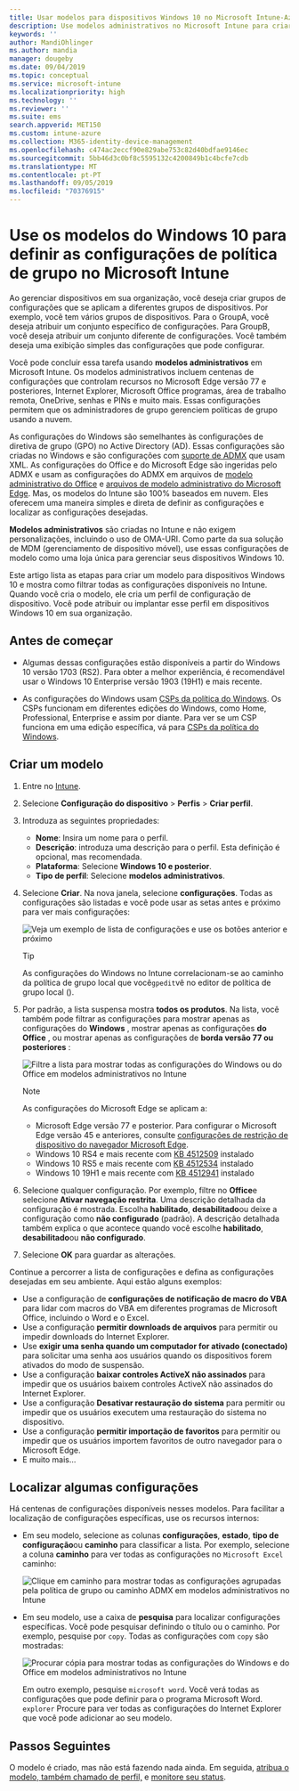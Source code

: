 ```yaml
---
title: Usar modelos para dispositivos Windows 10 no Microsoft Intune-Azure | Microsoft Docs
description: Use modelos administrativos no Microsoft Intune para criar grupos de configurações para dispositivos Windows 10. Use essas configurações em um perfil de configuração de dispositivo para controlar programas do Office, Microsoft Edge, recursos seguros no Internet Explorer, controlar o acesso ao OneDrive, usar recursos de área de trabalho remota, habilitar reprodução automática, definir configurações de gerenciamento de energia, usar a impressão HTTP, Use opções de entrada de usuário diferentes e controle o tamanho do log de eventos.
keywords: ''
author: MandiOhlinger
ms.author: mandia
manager: dougeby
ms.date: 09/04/2019
ms.topic: conceptual
ms.service: microsoft-intune
ms.localizationpriority: high
ms.technology: ''
ms.reviewer: ''
ms.suite: ems
search.appverid: MET150
ms.custom: intune-azure
ms.collection: M365-identity-device-management
ms.openlocfilehash: c474ac2eccf90e829abe753c82d40bdfae9146ec
ms.sourcegitcommit: 5bb46d3c0bf8c5595132c4200849b1c4bcfe7cdb
ms.translationtype: MT
ms.contentlocale: pt-PT
ms.lasthandoff: 09/05/2019
ms.locfileid: "70376915"
---
```

# <a name="use-windows-10-templates-to-configure-group-policy-settings-in-microsoft-intune"></a>Use os modelos do Windows 10 para definir as configurações de política de grupo no Microsoft Intune

Ao gerenciar dispositivos em sua organização, você deseja criar grupos de configurações que se aplicam a diferentes grupos de dispositivos. Por exemplo, você tem vários grupos de dispositivos. Para o GroupA, você deseja atribuir um conjunto específico de configurações. Para GroupB, você deseja atribuir um conjunto diferente de configurações. Você também deseja uma exibição simples das configurações que pode configurar.

Você pode concluir essa tarefa usando **modelos administrativos** em Microsoft Intune. Os modelos administrativos incluem centenas de configurações que controlam recursos no Microsoft Edge versão 77 e posteriores, Internet Explorer, Microsoft Office programas, área de trabalho remota, OneDrive, senhas e PINs e muito mais. Essas configurações permitem que os administradores de grupo gerenciem políticas de grupo usando a nuvem.

As configurações do Windows são semelhantes às configurações de diretiva de grupo (GPO) no Active Directory (AD). Essas configurações são criadas no Windows e são configurações com [suporte de ADMX](https://docs.microsoft.com/windows/client-management/mdm/understanding-admx-backed-policies) que usam XML. As configurações do Office e do Microsoft Edge são ingeridas pelo ADMX e usam as configurações do ADMX em arquivos de [modelo administrativo do Office](https://www.microsoft.com/download/details.aspx?id=49030) e [arquivos de modelo administrativo do Microsoft Edge](https://www.microsoftedgeinsider.com/enterprise). Mas, os modelos do Intune são 100% baseados em nuvem. Eles oferecem uma maneira simples e direta de definir as configurações e localizar as configurações desejadas.

**Modelos administrativos** são criadas no Intune e não exigem personalizações, incluindo o uso de OMA-URI. Como parte da sua solução de MDM (gerenciamento de dispositivo móvel), use essas configurações de modelo como uma loja única para gerenciar seus dispositivos Windows 10.

Este artigo lista as etapas para criar um modelo para dispositivos Windows 10 e mostra como filtrar todas as configurações disponíveis no Intune. Quando você cria o modelo, ele cria um perfil de configuração de dispositivo. Você pode atribuir ou implantar esse perfil em dispositivos Windows 10 em sua organização.

## <a name="before-you-begin"></a>Antes de começar

- Algumas dessas configurações estão disponíveis a partir do Windows 10 versão 1703 (RS2). Para obter a melhor experiência, é recomendável usar o Windows 10 Enterprise versão 1903 (19H1) e mais recente.

- As configurações do Windows usam [CSPs da política do Windows](https://docs.microsoft.com/windows/client-management/mdm/policy-configuration-service-provider#admx-backed-policies). Os CSPs funcionam em diferentes edições do Windows, como Home, Professional, Enterprise e assim por diante. Para ver se um CSP funciona em uma edição específica, vá para [CSPs da política do Windows](https://docs.microsoft.com/windows/client-management/mdm/policy-configuration-service-provider#admx-backed-policies).

## <a name="create-a-template"></a>Criar um modelo

1. Entre no [Intune](https://go.microsoft.com/fwlink/?linkid=2090973).
2. Selecione **Configuração do dispositivo** > **Perfis** > **Criar perfil**.
3. Introduza as seguintes propriedades:

    - **Nome**: Insira um nome para o perfil.
    - **Descrição**: introduza uma descrição para o perfil. Esta definição é opcional, mas recomendada.
    - **Plataforma**: Selecione **Windows 10 e posterior**.
    - **Tipo de perfil**: Selecione **modelos administrativos**.

4. Selecione **Criar**. Na nova janela, selecione **configurações**. Todas as configurações são listadas e você pode usar as setas antes e próximo para ver mais configurações:

    ![Veja um exemplo de lista de configurações e use os botões anterior e próximo](./media/administrative-templates-windows/administrative-templates-sample-settings-list.png)

    > [!TIP]
    > As configurações do Windows no Intune correlacionam-se ao caminho da política de grupo local que você`gpedit`vê no editor de política de grupo local ().

5. Por padrão, a lista suspensa mostra **todos os produtos**. Na lista, você também pode filtrar as configurações para mostrar apenas as configurações do **Windows** , mostrar apenas as configurações **do Office** , ou mostrar apenas as configurações de **borda versão 77 ou posteriores** :

    ![Filtre a lista para mostrar todas as configurações do Windows ou do Office em modelos administrativos no Intune](./media/administrative-templates-windows/administrative-templates-choose-windows-office-all-products.png)

    > [!NOTE]
    > As configurações do Microsoft Edge se aplicam a:
    >
    > - Microsoft Edge versão 77 e posterior. Para configurar o Microsoft Edge versão 45 e anteriores, consulte [configurações de restrição de dispositivo do navegador Microsoft Edge](device-restrictions-windows-10.md#microsoft-edge-browser).
    > - Windows 10 RS4 e mais recente com [KB 4512509](https://support.microsoft.com/kb/4512509) instalado
    > - Windows 10 RS5 e mais recente com [KB 4512534](https://support.microsoft.com/kb/4512534) instalado
    > - Windows 10 19H1 e mais recente com [KB 4512941](https://support.microsoft.com/kb/4512941) instalado

6. Selecione qualquer configuração. Por exemplo, filtre no **Office**e selecione **Ativar navegação restrita**. Uma descrição detalhada da configuração é mostrada. Escolha **habilitado**, **desabilitado**ou deixe a configuração como **não configurado** (padrão). A descrição detalhada também explica o que acontece quando você escolhe **habilitado**, **desabilitado**ou **não configurado**.
7. Selecione **OK** para guardar as alterações.

Continue a percorrer a lista de configurações e defina as configurações desejadas em seu ambiente. Aqui estão alguns exemplos:

- Use a configuração de **configurações de notificação de macro do VBA** para lidar com macros do VBA em diferentes programas de Microsoft Office, incluindo o Word e o Excel.
- Use a configuração **permitir downloads de arquivos** para permitir ou impedir downloads do Internet Explorer.
- Use **exigir uma senha quando um computador for ativado (conectado)** para solicitar uma senha aos usuários quando os dispositivos forem ativados do modo de suspensão.
- Use a configuração **baixar controles ActiveX não assinados** para impedir que os usuários baixem controles ActiveX não assinados do Internet Explorer.
- Use a configuração **Desativar restauração do sistema** para permitir ou impedir que os usuários executem uma restauração do sistema no dispositivo.
- Use a configuração **permitir importação de favoritos** para permitir ou impedir que os usuários importem favoritos de outro navegador para o Microsoft Edge.
- E muito mais...

## <a name="find-some-settings"></a>Localizar algumas configurações

Há centenas de configurações disponíveis nesses modelos. Para facilitar a localização de configurações específicas, use os recursos internos:

- Em seu modelo, selecione as colunas **configurações**, **estado**, **tipo de configuração**ou **caminho** para classificar a lista. Por exemplo, selecione a coluna **caminho** para ver todas as configurações no `Microsoft Excel` caminho:

  ![Clique em caminho para mostrar todas as configurações agrupadas pela política de grupo ou caminho ADMX em modelos administrativos no Intune](./media/administrative-templates-windows/path-filter-shows-excel-options.png)

- Em seu modelo, use a caixa de **pesquisa** para localizar configurações específicas. Você pode pesquisar definindo o título ou o caminho. Por exemplo, pesquise por `copy`. Todas as configurações com `copy` são mostradas:

  ![Procurar cópia para mostrar todas as configurações do Windows e do Office em modelos administrativos no Intune](./media/administrative-templates-windows/search-copy-settings.png) 

  Em outro exemplo, pesquise `microsoft word`. Você verá todas as configurações que pode definir para o programa Microsoft Word. `explorer` Procure para ver todas as configurações do Internet Explorer que você pode adicionar ao seu modelo.

## <a name="next-steps"></a>Passos Seguintes

O modelo é criado, mas não está fazendo nada ainda. Em seguida, [atribua o modelo, também chamado de perfil,](device-profile-assign.md) e [monitore seu status](device-profile-monitor.md).
